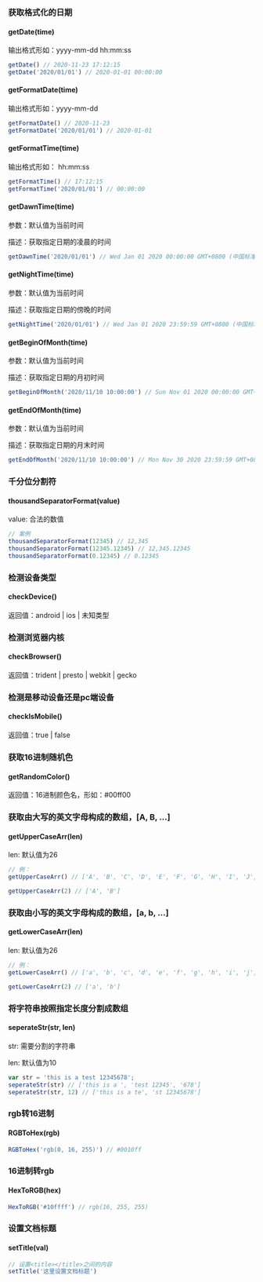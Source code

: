 ### 获取格式化的日期

#### getDate(time)

输出格式形如：yyyy-mm-dd hh:mm:ss

```js
getDate() // 2020-11-23 17:12:15
getDate('2020/01/01') // 2020-01-01 00:00:00
```

#### getFormatDate(time)

输出格式形如：yyyy-mm-dd

```js
getFormatDate() // 2020-11-23
getFormatDate('2020/01/01') // 2020-01-01
```

#### getFormatTime(time)

输出格式形如： hh:mm:ss

```js
getFormatTime() // 17:12:15
getFormatTime('2020/01/01') // 00:00:00
```

#### getDawnTime(time)

参数：默认值为当前时间

描述：获取指定日期的凌晨的时间

```js
getDawnTime('2020/01/01') // Wed Jan 01 2020 00:00:00 GMT+0800 (中国标准时间)
```

#### getNightTime(time)

参数：默认值为当前时间

描述：获取指定日期的傍晚的时间

```js
getNightTime('2020/01/01') // Wed Jan 01 2020 23:59:59 GMT+0800 (中国标准时间)
```

#### getBeginOfMonth(time)

参数：默认值为当前时间

描述：获取指定日期的月初时间

```js
getBeginOfMonth('2020/11/10 10:00:00') // Sun Nov 01 2020 00:00:00 GMT+0800 (中国标准时间)
```

#### getEndOfMonth(time)

参数：默认值为当前时间

描述：获取指定日期的月末时间

```js
getEndOfMonth('2020/11/10 10:00:00') // Mon Nov 30 2020 23:59:59 GMT+0800 (中国标准时间)
```

### 千分位分割符

#### thousandSeparatorFormat(value)

value: 合法的数值

```js
// 案例
thousandSeparatorFormat(12345) // 12,345
thousandSeparatorFormat(12345.12345) // 12,345.12345
thousandSeparatorFormat(0.12345) // 0.12345
```

### 检测设备类型

#### checkDevice()

返回值：android | ios | 未知类型

### 检测浏览器内核

#### checkBrowser()

返回值：trident | presto | webkit | gecko

### 检测是移动设备还是pc端设备

#### checkIsMobile()

返回值：true | false

### 获取16进制随机色

#### getRandomColor()

返回值：16进制颜色名，形如：#00ff00

### 获取由大写的英文字母构成的数组，[A, B, ...]

#### getUpperCaseArr(len)

len: 默认值为26

```js
// 例：
getUpperCaseArr() // ['A', 'B', 'C', 'D', 'E', 'F', 'G', 'H', 'I', 'J', 'K', 'L', 'M', 'N', 'O', 'P', 'Q', 'R', 'S', 'T', 'U', 'V', 'W', 'X', 'Y', 'Z']

getUpperCaseArr(2) // ['A', 'B']
```

### 获取由小写的英文字母构成的数组，[a, b, ...]

#### getLowerCaseArr(len)

len: 默认值为26

```js
// 例：
getLowerCaseArr() // ['a', 'b', 'c', 'd', 'e', 'f', 'g', 'h', 'i', 'j', 'k', 'l', 'm', 'n', 'o', 'p', 'q', 'r', 's', 't', 'u', 'v', 'w', 'x', 'y', 'z']

getLowerCaseArr(2) // ['a', 'b']
```

### 将字符串按照指定长度分割成数组

#### seperateStr(str, len)

str: 需要分割的字符串

len: 默认值为10

```js
var str = 'this is a test 12345678';
seperateStr(str) // ['this is a ', 'test 12345', '678']
seperateStr(str, 12) // ['this is a te', 'st 12345678']
```

### rgb转16进制

#### RGBToHex(rgb)

```js
RGBToHex('rgb(0, 16, 255)') // #0010ff
```

### 16进制转rgb

#### HexToRGB(hex)

```js
HexToRGB('#10ffff') // rgb(16, 255, 255)
```

### 设置文档标题

#### setTitle(val)

```js
// 设置<title></title>之间的内容
setTitle('这里设置文档标题')
```